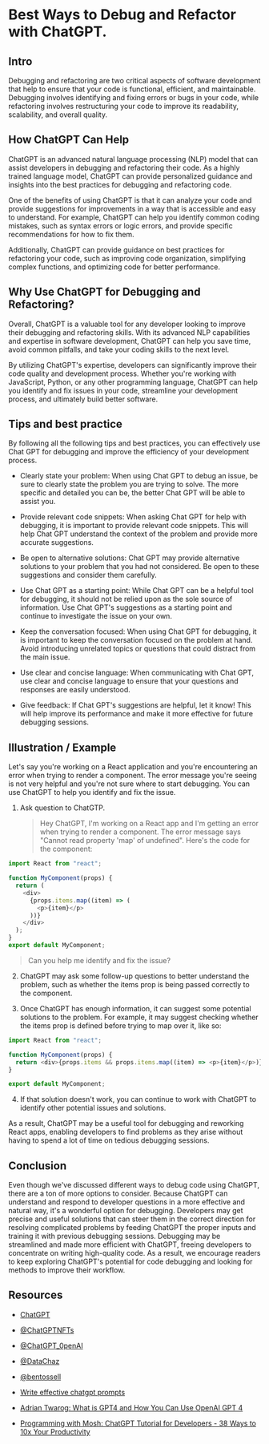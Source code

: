 # Best Ways to Debug and Refactor with ChatGPT.

## Intro

Debugging and refactoring are two critical aspects of software development that help to ensure that your code is functional, efficient, and maintainable. Debugging involves identifying and fixing errors or bugs in your code, while refactoring involves restructuring your code to improve its readability, scalability, and overall quality.

## How ChatGPT Can Help

ChatGPT is an advanced natural language processing (NLP) model that can assist developers in debugging and refactoring their code. As a highly trained language model, ChatGPT can provide personalized guidance and insights into the best practices for debugging and refactoring code.

One of the benefits of using ChatGPT is that it can analyze your code and provide suggestions for improvements in a way that is accessible and easy to understand. For example, ChatGPT can help you identify common coding mistakes, such as syntax errors or logic errors, and provide specific recommendations for how to fix them.

Additionally, ChatGPT can provide guidance on best practices for refactoring your code, such as improving code organization, simplifying complex functions, and optimizing code for better performance.

## Why Use ChatGPT for Debugging and Refactoring?

Overall, ChatGPT is a valuable tool for any developer looking to improve their debugging and refactoring skills. With its advanced NLP capabilities and expertise in software development, ChatGPT can help you save time, avoid common pitfalls, and take your coding skills to the next level.

By utilizing ChatGPT's expertise, developers can significantly improve their code quality and development process. Whether you're working with JavaScript, Python, or any other programming language, ChatGPT can help you identify and fix issues in your code, streamline your development process, and ultimately build better software.

## Tips and best practice

By following all the following tips and best practices, you can effectively use Chat GPT for debugging and improve the efficiency of your development process.

- Clearly state your problem: When using Chat GPT to debug an issue, be sure to clearly state the problem you are trying to solve. The more specific and detailed you can be, the better Chat GPT will be able to assist you.

- Provide relevant code snippets: When asking Chat GPT for help with debugging, it is important to provide relevant code snippets. This will help Chat GPT understand the context of the problem and provide more accurate suggestions.

- Be open to alternative solutions: Chat GPT may provide alternative solutions to your problem that you had not considered. Be open to these suggestions and consider them carefully.

- Use Chat GPT as a starting point: While Chat GPT can be a helpful tool for debugging, it should not be relied upon as the sole source of information. Use Chat GPT's suggestions as a starting point and continue to investigate the issue on your own.

- Keep the conversation focused: When using Chat GPT for debugging, it is important to keep the conversation focused on the problem at hand. Avoid introducing unrelated topics or questions that could distract from the main issue.

- Use clear and concise language: When communicating with Chat GPT, use clear and concise language to ensure that your questions and responses are easily understood.

- Give feedback: If Chat GPT's suggestions are helpful, let it know! This will help improve its performance and make it more effective for future debugging sessions.

## Illustration / Example

Let's say you're working on a React application and you're encountering an error when trying to render a component. The error message you're seeing is not very helpful and you're not sure where to start debugging. You can use ChatGPT to help you identify and fix the issue.

1. Ask question to ChatGTP.
   > Hey ChatGPT, I'm working on a React app and I'm getting an error when trying to render a component. The error message says "Cannot read property 'map' of undefined". Here's the code for the component:

```javascript
import React from "react";

function MyComponent(props) {
  return (
    <div>
      {props.items.map((item) => (
        <p>{item}</p>
      ))}
    </div>
  );
}
export default MyComponent;
```

> Can you help me identify and fix the issue?

2. ChatGPT may ask some follow-up questions to better understand the problem, such as whether the items prop is being passed correctly to the component.

3. Once ChatGPT has enough information, it can suggest some potential solutions to the problem. For example, it may suggest checking whether the items prop is defined before trying to map over it, like so:

```js
import React from "react";

function MyComponent(props) {
  return <div>{props.items && props.items.map((item) => <p>{item}</p>)}</div>;
}

export default MyComponent;
```

4. If that solution doesn't work, you can continue to work with ChatGPT to identify other potential issues and solutions.

As a result, ChatGPT may be a useful tool for debugging and reworking React apps, enabling developers to find problems as they arise without having to spend a lot of time on tedious debugging sessions.

## Conclusion

Even though we've discussed different ways to debug code using ChatGPT, there are a ton of more options to consider. Because ChatGPT can understand and respond to developer questions in a more effective and natural way, it's a wonderful option for debugging. Developers may get precise and useful solutions that can steer them in the correct direction for resolving complicated problems by feeding ChatGPT the proper inputs and training it with previous debugging sessions. Debugging may be streamlined and made more efficient with ChatGPT, freeing developers to concentrate on writing high-quality code. As a result, we encourage readers to keep exploring ChatGPT's potential for code debugging and looking for methods to improve their workflow.

## Resources

- [ChatGPT](https://chat.openai.com/chat)
- [@ChatGPTNFTs](https://twitter.com/ChatGPTNFTs)
- [@ChatGPT_0penAI](https://twitter.com/ChatGPT_0penAI)
- [@DataChaz](https://twitter.com/DataChaz)
- [@bentossell](https://twitter.com/bentossell)

- [Write effective chatgpt prompts](https://www.makeuseof.com/write-effective-chatgpt-prompts-for-ai-answers/)

- [Adrian Twarog: What is GPT4 and How You Can Use OpenAI GPT 4](https://www.youtube.com/watch?v=KzSpKf4l6k4)
- [Programming with Mosh: ChatGPT Tutorial for Developers - 38 Ways to 10x Your Productivity](https://www.youtube.com/watch?v=sTeoEFzVNSc)
